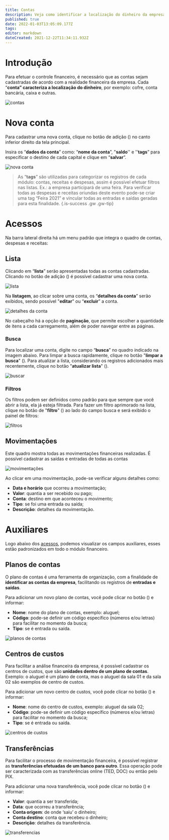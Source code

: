 ```yaml
---
title: Contas
description: Veja como identificar a localização do dinheiro da empresa no GDOOR WEB
published: true
date: 2022-01-03T13:05:09.177Z
tags: 
editor: markdown
dateCreated: 2021-12-22T11:34:11.932Z
---
```


# Introdução

Para efetuar o controle financeiro, é necessário que as contas sejam cadastradas de acordo com a realidade financeira da empresa. Cada “**conta” caracteriza a localização do dinheiro**, por exemplo: cofre, conta bancária, caixa e outras.

![contas](/contas/1_contas.png)

# Nova conta
Para cadastrar uma nova conta, clique no botão de adição (<em class="mdi mdi-plus"></em>) no canto inferior direito da tela principal. 

Insira os “**dados da conta**” como: “**nome da conta**”, "**saldo**'' e ''**tags**” para especificar o destino de cada capital e clique em “**salvar**”.

![nova conta](/contas/2_nova_conta.png)

> As “**tags**” são utilizadas para categorizar os registros de cada módulo: contas, receitas e despesas, assim é possível efetuar filtros nas listas. 
Ex.: a empresa participará de uma feira. Para verificar todas as despesas e receitas oriundas deste evento pode-se criar uma tag “Feira 2021” e vincular todas as entradas e saídas geradas para esta finalidade.
{.is-success .gw .gw-tip}

# Acessos
Na barra lateral direita há um menu padrão que integra o quadro de contas, despesas e receitas:


## Lista
Clicando em “**lista**” serão apresentadas todas as contas cadastradas. Clicando no botão de adição (<em class="mdi mdi-plus"></em>) é possível cadastrar uma nova conta.

![lista](/contas/3_lista.png)

Na **listagem**, ao clicar sobre uma conta, os “**detalhes da conta**” serão exibidos, sendo possível "**editar**" ou “**excluir**” a conta. 

![detalhes da conta](/contas/4_detalhes.png)

No cabeçalho há a opção de **paginação**, que permite escolher a quantidade de itens a cada carregamento, além de poder navegar entre as páginas.

### Busca
Para localizar uma conta, digite no campo “**busca**” no quadro indicado na imagem abaixo. Para limpar a busca rapidamente, clique no botão "**limpar a busca**" (<em class="mdi mdi-close"></em>). 
Para atualizar a lista, considerando os registros adicionados mais recentemente, clique no botão "**atualizar lista**" (<em class="mdi mdi-refresh"></em>).

![buscar](/contas/5_busca.png)

### Filtros
Os filtros podem ser definidos como padrão para que sempre que você abrir a lista, ela já esteja filtrada. Para fazer um filtro aprimorado na lista, clique no botão de "**filtro**" (<em class="mdi mdi-filter"></em>) ao lado do campo busca e será exibido o painel de filtros:

![filtros](/contas/6_filtros.png)

## Movimentações
Este quadro mostra todas as movimentações financeiras realizadas. É possível cadastrar as saídas e entradas de todas as contas

![movimentações](/contas/7_movimentações.png)

Ao clicar em uma movimentação, pode-se verificar alguns detalhes como: 

 - **Data e horário** que ocorreu a movimentação;
 - **Valor**: quantia a ser recebido ou pago;
 - **Conta**: destino em que aconteceu o movimento;
 - **Tipo**: se foi uma entrada ou saída;
 - **Descrição**: detalhes da movimentação.


# Auxiliares
Logo abaixo dos [acessos](https://help.gdoorweb.com.br/pt-br/financeiro/contas#acessos), podemos visualizar os campos auxiliares, esses estão padronizados em todo o módulo financeiro. 

 
## Planos de contas

O plano de contas é uma ferramenta de organização, com a finalidade de **identificar as contas da empresa**, facilitando os registros de **entradas e saídas**.

Para adicionar um novo plano de contas, você pode clicar no botão (<em class="mdi mdi-plus"></em>) e informar:

- **Nome**: nome do plano de contas, exemplo: aluguel;
- **Código**: pode-se definir um código específico (números e/ou letras) para facilitar no momento da busca;
- **Tipo**: se é entrada ou saída.

![planos de contas](/contas/8_planos_de_contas.png)

## Centros de custos

Para facilitar a análise financeira da empresa, é possível cadastrar os centros de custos, que são **unidades dentro de um plano de contas**. Exemplo: o aluguel é um plano de conta, mas o aluguel da sala 01 e da sala 02 são exemplos de centro de custos.


Para adicionar um novo centro de custos, você pode clicar no botão (<em class="mdi mdi-plus"></em>) e informar:

- **Nome**: nome do centro de custos, exemplo: aluguel da sala 02;
- **Código**: pode-se definir um código específico (números e/ou letras) para facilitar no momento da busca;
- **Tipo**: se é entrada ou saída.

![centros de custos](/contas/9_centros_de_custos.png)

## Transferências

Para facilitar o processo de movimentação financeira, é possível registrar as **transferências efetuadas de um banco para outro**. Essa operação pode ser caracterizada com as transferências online (TED, DOC) ou então pelo PIX.

Para adicionar uma nova transferência, você pode clicar no botão (<em class="mdi mdi-plus"></em>) e informar:

- **Valor**: quantia a ser transferida;
- **Data**: que ocorreu a transferência;
- **Conta origem**: de onde ‘saiu’ o dinheiro;
- **Conta destino**: conta que recebeu o dinheiro;
- **Descrição**: detalhes da transferência.

![transferencias](/contas/10_transferencias.png)






